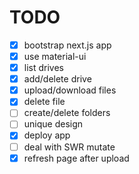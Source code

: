 # TODO

- [x] bootstrap next.js app
- [x] use material-ui
- [x] list drives
- [x] add/delete drive
- [x] upload/download files
- [x] delete file
- [ ] create/delete folders
- [ ] unique design
- [x] deploy app
- [ ] deal with SWR mutate
- [x] refresh page after upload
